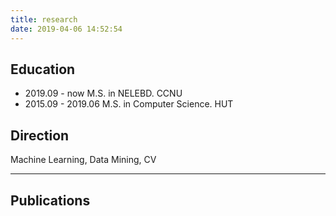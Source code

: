 ```yaml
---
title: research
date: 2019-04-06 14:52:54
---
```


## Education

- 2019.09 - now   M.S. in NELEBD. CCNU
- 2015.09 - 2019.06 M.S. in Computer Science. HUT 

## Direction

Machine Learning, Data Mining, CV

-------------

## Publications








